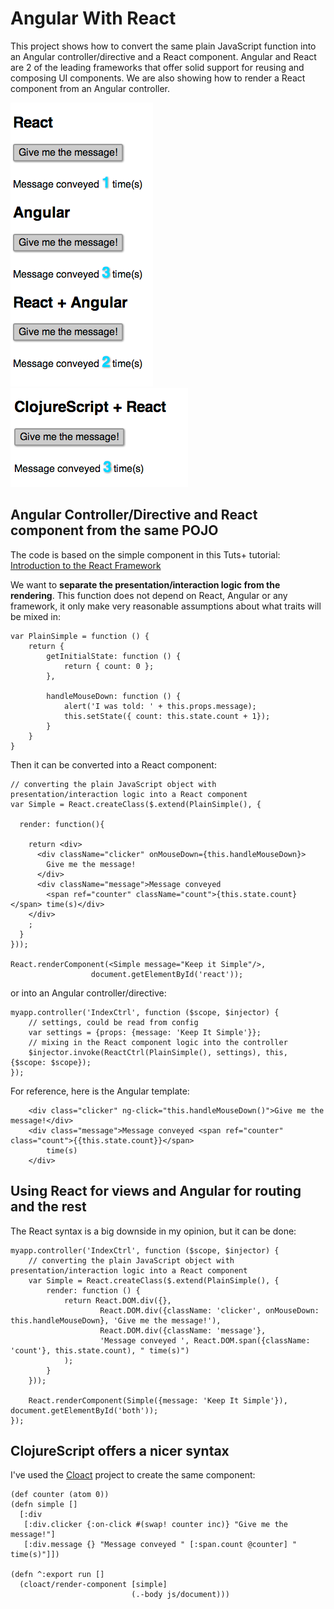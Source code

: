 # Angular With React

This project shows how to convert the same plain JavaScript function into an Angular controller/directive and a React component.
Angular and React are 2 of the leading frameworks that offer solid support for reusing and composing UI components.
We are also showing how to render a React component from an Angular controller.

![ ](screen1.png) ![ ](screen2.png)

## Angular Controller/Directive and React component from the same POJO

The code is based on the simple component in this Tuts+ tutorial:
[Introduction to the React Framework](http://net.tutsplus.com/tutorials/javascript-ajax/intro-to-the-react-framework/)

We want to **separate the presentation/interaction logic from the rendering**. This function does not depend on React, Angular or
any framework, it only make very reasonable assumptions about what traits will be mixed in:

    var PlainSimple = function () {
        return {
            getInitialState: function () {
                return { count: 0 };
            },

            handleMouseDown: function () {
                alert('I was told: ' + this.props.message);
                this.setState({ count: this.state.count + 1});
            }
        }
    }

Then it can be converted into a React component:

    // converting the plain JavaScript object with presentation/interaction logic into a React component
    var Simple = React.createClass($.extend(PlainSimple(), {

      render: function(){

        return <div>
          <div className="clicker" onMouseDown={this.handleMouseDown}>
            Give me the message!
          </div>
          <div className="message">Message conveyed
            <span ref="counter" className="count">{this.state.count}</span> time(s)</div>
        </div>
        ;
      }
    }));

    React.renderComponent(<Simple message="Keep it Simple"/>,
                      document.getElementById('react'));

or into an Angular controller/directive:

    myapp.controller('IndexCtrl', function ($scope, $injector) {
        // settings, could be read from config
        var settings = {props: {message: 'Keep It Simple'}};
        // mixing in the React component logic into the controller
        $injector.invoke(ReactCtrl(PlainSimple(), settings), this, {$scope: $scope});
    });

For reference, here is the Angular template:

        <div class="clicker" ng-click="this.handleMouseDown()">Give me the message!</div>
        <div class="message">Message conveyed <span ref="counter" class="count">{{this.state.count}}</span>
            time(s)
        </div>

## Using React for views and Angular for routing and the rest

The React syntax is a big downside in my opinion, but it can be done:

    myapp.controller('IndexCtrl', function ($scope, $injector) {
        // converting the plain JavaScript object with presentation/interaction logic into a React component
        var Simple = React.createClass($.extend(PlainSimple(), {
            render: function () {
                return React.DOM.div({},
                        React.DOM.div({className: 'clicker', onMouseDown: this.handleMouseDown}, 'Give me the message!'),
                        React.DOM.div({className: 'message'},
                        'Message conveyed ', React.DOM.span({className: 'count'}, this.state.count), " time(s)")
                );
            }
        }));

        React.renderComponent(Simple({message: 'Keep It Simple'}), document.getElementById('both'));
    });

## ClojureScript offers a nicer syntax

I've used the [Cloact](http://holmsand.github.io/cloact/) project to create the same component:

    (def counter (atom 0))
    (defn simple []
      [:div
       [:div.clicker {:on-click #(swap! counter inc)} "Give me the message!"]
       [:div.message {} "Message conveyed " [:span.count @counter] " time(s)"]])

    (defn ^:export run []
      (cloact/render-component [simple]
                               (.-body js/document)))
